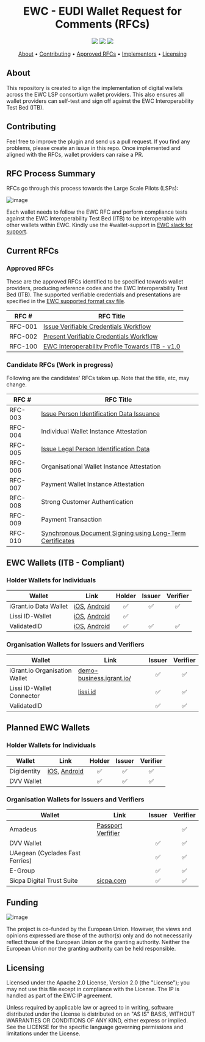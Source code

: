 <h1 align="center">
    EWC - EUDI Wallet Request for Comments (RFCs) 
</h1>

<p align="center">
    <a href="/../../commits/" title="Last Commit"><img src="https://img.shields.io/github/last-commit/EWC-consortium/eudi-wallet-rfcs?style=flat"></a>
    <a href="/../../issues" title="Open Issues"><img src="https://img.shields.io/github/issues/EWC-consortium/eudi-wallet-rfcs?style=flat"></a>
    <a href="./LICENSE" title="License"><img src="https://img.shields.io/badge/License-Apache%202.0-yellowgreen?style=flat"></a>
</p>

<p align="center">
  <a href="#about">About</a> •
  <a href="#contributing">Contributing</a> •
  <a href="#approved-rfcs">Approved RFCs</a> •
  <a href="#implementors">Implementors</a> •
  <a href="#licensing">Licensing</a>
</p>

## About

This repository is created to align the implementation of digital wallets across the EWC LSP consortium wallet providers. This also ensures all wallet providers can self-test and sign off against the EWC Interoperability Test Bed (ITB).

## Contributing

Feel free to improve the plugin and send us a pull request. If you find any problems, please create an issue in this repo. Once implemented and aligned with the RFCs, wallet providers can raise a PR.

## RFC Process Summary

RFCs go through this process towards the Large Scale Pilots (LSPs):

![image](https://github.com/EWC-consortium/eudi-wallet-rfcs/assets/455274/2113d6b6-1398-4004-8054-2a91551ef437)
 
Each wallet needs to follow the EWC RFC and perform compliance tests against the EWC Interoperability Test Bed (ITB) to be interoperable with other wallets within EWC. Kindly use the #wallet-support in [EWC slack for support](https://eudigitaliden-gax7504.slack.com/archives/C063LNT4L4R).

## Current RFCs

### Approved RFCs

These are the approved RFCs identified to be specified towards wallet providers, producing reference codes and the EWC Interoperability Test Bed (ITB). The supported verifiable credentials and presentations are specified in the [EWC supported format csv file](https://github.com/EWC-consortium/eudi-wallet-rfcs/blob/main/ewc-supported-formats.csv).

| **RFC #** | **RFC Title**                                                                                                                                                           |
| --------- | ----------------------------------------------------------------------------------------------------------------------------------------------------------------------- |
| RFC-001   | [Issue Verifiable Credentials Workflow](ewc-rfc001-issue-verifiable-credential.md)                         |
| RFC-002   | [Present Verifiable Credentials Workflow](ewc-rfc002-present-verifiable-credentials.md)                    |
| RFC-100   | [EWC Interoperability Profile Towards ITB - v1.0](ewc-rfc100-interoperability-profile-towards-itb-v1.0.md) |

### Candidate RFCs (Work in progress)

Following are the candidates' RFCs taken up. Note that the title, etc, may change.

| **RFC #** | **RFC Title**                                                                                  |
| --------- | ---------------------------------------------------------------------------------------------- |
| RFC-003   | [Issue Person Identification Data Issuance](ewc-rfc003-issue-person-identification-data.md)    |
| RFC-004   | Individual Wallet Instance Attestation                                                         |
| RFC-005   | [Issue Legal Person Identification Data](ewc-rfc005-issue-legal-person-identification-data.md) |
| RFC-006   | Organisational Wallet Instance Attestation                                                     |
| RFC-007   | Payment Wallet Instance Attestation                                                             |
| RFC-008   | Strong Customer Authentication                                                                 |
| RFC-009   | Payment Transaction                                                                            |
| RFC-010   | [Synchronous Document Signing using Long-Term Certificates](ewc-rfc010-long-term-certifice-qes-creation.md)                                                                        |

## EWC Wallets (ITB - Compliant)

### Holder Wallets for Individuals

| Wallet                | Link                                                                                                                                         | Holder | Issuer | Verifier |
| --------------------- | -------------------------------------------------------------------------------------------------------------------------------------------- | :----: | :----: | :------: |
| iGrant.io Data Wallet | [iOS](https://apple.co/2Mz9nJp), [Android](https://play.google.com/store/apps/details?id=io.igrant.mobileagent)                              |   ✅    |   ✅    |    ✅     |
| Lissi ID-Wallet       | [iOS](https://testflight.apple.com/join/9AWbZISv), [Android](https://play.google.com/store/apps/details?id=io.lissi.mobile.android.beta)     |   ✅    |        |          |
| ValidatedID           | [iOS](https://apps.apple.com/us/app/id-wallet-lsp/id6504026408), [Android](https://play.google.com/store/apps/details?id=com.vididentity.wallet.lsp) |   ✅    |   ✅    |    ✅     |

### Organisation Wallets for Issuers and Verifiers

| Wallet                        | Link                                                         | Issuer | Verifier |
| ----------------------------- | ------------------------------------------------------------ | :----: | :------: |
| iGrant.io Organisation Wallet | [demo-business.igrant.io/](https://demo-business.igrant.io/) |   ✅    |    ✅     |
| Lissi ID-Wallet Connector     | [lissi.id](https://lissi.id)                                 |   ✅    |    ✅     |
| ValidatedID                   |                                                              |   ✅    |    ✅     |

## Planned EWC Wallets

### Holder Wallets for Individuals

| Wallet      | Link                                                                                                                    | Holder | Issuer | Verifier |
| ----------- | ----------------------------------------------------------------------------------------------------------------------- | :----: | :----: | :------: |
| Digidentity | [iOS](https://apps.apple.com/app/id916749732), [Android](https://play.google.com/store/apps/details?id=com.digidentity) |   ✅    |   ✅    |    ✅     |
| DVV Wallet  |                                                                                                                         |   ✅    |   ✅    |    ✅     |

### Organisation Wallets for Issuers and Verifiers

| Wallet                          | Link                                                                    | Issuer | Verifier |
| ------------------------------- | ----------------------------------------------------------------------- | :----: | :------: |
| Amadeus                         | [Passport Verfifier](https://tid-wallet-dev.azurewebsites.net/passport) |        |    ✅    |
| DVV Wallet                      |                                                                         |   ✅    |    ✅    |
| UAegean (Cyclades Fast Ferries) |                                                                         |   ✅    |    ✅    |
| E-Group                         |                                                                         |   ✅    |    ✅    |
| Sicpa Digital Trust Suite       | [sicpa.com](https://docs.dip.sicpa.com/)                                |   ✅    |    ✅    |

## Funding

![image](https://github.com/EWC-consortium/ewc-wiki/assets/455274/1ac9b4e3-06b9-4c3c-a2af-ec5fbf584517)

The project is co-funded by the European Union. However, the views and opinions expressed are those of the author(s) only and do not necessarily reflect those of the European Union or the granting authority. Neither the European Union nor the granting authority can be held responsible.

## Licensing

Licensed under the Apache 2.0 License, Version 2.0 (the "License"); you may not use this file except in compliance with the License. The IP is handled as part of the EWC IP agreement. 

Unless required by applicable law or agreed to in writing, software distributed under the License is distributed on an "AS IS" BASIS, WITHOUT WARRANTIES OR CONDITIONS OF ANY KIND, either express or implied. See the LICENSE for the specific language governing permissions and limitations under the License.
